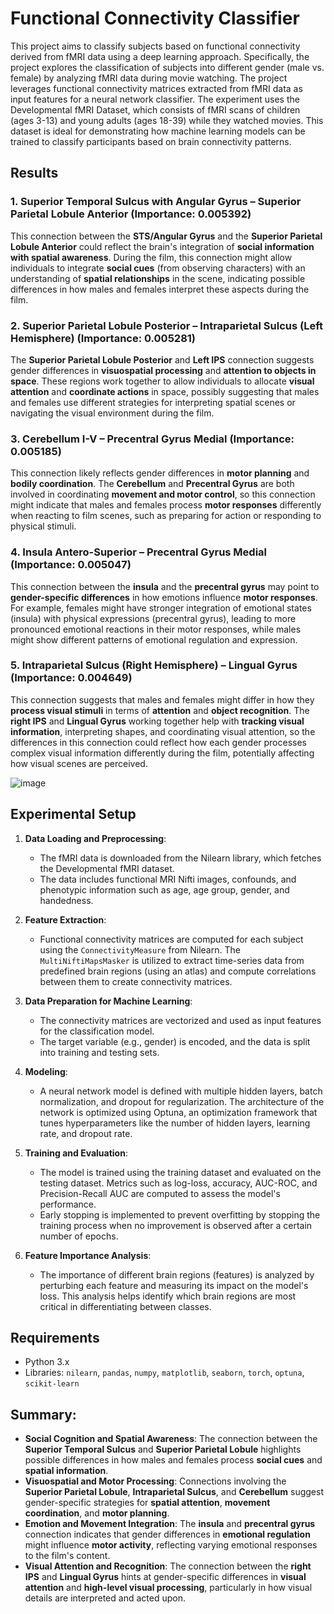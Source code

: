 # Functional Connectivity Classifier 

This project aims to classify subjects based on functional connectivity derived from fMRI data using a deep learning approach. Specifically, the project explores the classification of subjects into different gender (male vs. female) by analyzing fMRI data during movie watching. The project leverages functional connectivity matrices extracted from fMRI data as input features for a neural network classifier. The experiment uses the Developmental fMRI Dataset, which consists of fMRI scans of children (ages 3-13) and young adults (ages 18-39) while they watched movies. This dataset is ideal for demonstrating how machine learning models can be trained to classify participants based on brain connectivity patterns.

## Results

### 1. **Superior Temporal Sulcus with Angular Gyrus – Superior Parietal Lobule Anterior** (Importance: 0.005392)

 This connection between the **STS/Angular Gyrus** and the **Superior Parietal Lobule Anterior** could reflect the brain's integration of **social information with spatial awareness**. During the film, this connection might allow individuals to integrate **social cues** (from observing characters) with an understanding of **spatial relationships** in the scene, indicating possible differences in how males and females interpret these aspects during the film.



### 2. **Superior Parietal Lobule Posterior – Intraparietal Sulcus (Left Hemisphere)** (Importance: 0.005281)

The **Superior Parietal Lobule Posterior** and **Left IPS** connection suggests gender differences in **visuospatial processing** and **attention to objects in space**. These regions work together to allow individuals to allocate **visual attention** and **coordinate actions** in space, possibly suggesting that males and females use different strategies for interpreting spatial scenes or navigating the visual environment during the film.



### 3. **Cerebellum I-V – Precentral Gyrus Medial** (Importance: 0.005185)

 This connection likely reflects gender differences in **motor planning** and **bodily coordination**. The **Cerebellum** and **Precentral Gyrus** are both involved in coordinating **movement and motor control**, so this connection might indicate that males and females process **motor responses** differently when reacting to film scenes, such as preparing for action or responding to physical stimuli.



### 4. **Insula Antero-Superior – Precentral Gyrus Medial** (Importance: 0.005047)

This connection between the **insula** and the **precentral gyrus** may point to **gender-specific differences** in how emotions influence **motor responses**. For example, females might have stronger integration of emotional states (insula) with physical expressions (precentral gyrus), leading to more pronounced emotional reactions in their motor responses, while males might show different patterns of emotional regulation and expression.


### 5. **Intraparietal Sulcus (Right Hemisphere) – Lingual Gyrus** (Importance: 0.004649)
   
 This connection suggests that males and females might differ in how they **process visual stimuli** in terms of **attention** and **object recognition**. The **right IPS** and **Lingual Gyrus** working together help with **tracking visual information**, interpreting shapes, and coordinating visual attention, so the differences in this connection could reflect how each gender processes complex visual information differently during the film, potentially affecting how visual scenes are perceived.

![image](https://github.com/user-attachments/assets/8afde7d4-9ef1-4476-94f3-6d899ea8d302)




## Experimental Setup

1. **Data Loading and Preprocessing**:
   - The fMRI data is downloaded from the Nilearn library, which fetches the Developmental fMRI dataset.
   - The data includes functional MRI Nifti images, confounds, and phenotypic information such as age, age group, gender, and handedness.

2. **Feature Extraction**:
   - Functional connectivity matrices are computed for each subject using the `ConnectivityMeasure` from Nilearn. The `MultiNiftiMapsMasker` is utilized to extract time-series data from predefined brain regions (using an atlas) and compute correlations between them to create connectivity matrices.

3. **Data Preparation for Machine Learning**:
   - The connectivity matrices are vectorized and used as input features for the classification model.
   - The target variable (e.g., gender) is encoded, and the data is split into training and testing sets.

4. **Modeling**:
   - A neural network model is defined with multiple hidden layers, batch normalization, and dropout for regularization. The architecture of the network is optimized using Optuna, an optimization framework that tunes hyperparameters like the number of hidden layers, learning rate, and dropout rate.

5. **Training and Evaluation**:
   - The model is trained using the training dataset and evaluated on the testing dataset. Metrics such as log-loss, accuracy, AUC-ROC, and Precision-Recall AUC are computed to assess the model's performance.
   - Early stopping is implemented to prevent overfitting by stopping the training process when no improvement is observed after a certain number of epochs.

6. **Feature Importance Analysis**:
   - The importance of different brain regions (features) is analyzed by perturbing each feature and measuring its impact on the model's loss. This analysis helps identify which brain regions are most critical in differentiating between classes.


## Requirements

- Python 3.x
- Libraries: `nilearn`, `pandas`, `numpy`, `matplotlib`, `seaborn`, `torch`, `optuna`, `scikit-learn`

## Summary:
- **Social Cognition and Spatial Awareness**: The connection between the **Superior Temporal Sulcus** and **Superior Parietal Lobule** highlights possible differences in how males and females process **social cues** and **spatial information**.
- **Visuospatial and Motor Processing**: Connections involving the **Superior Parietal Lobule**, **Intraparietal Sulcus**, and **Cerebellum** suggest gender-specific strategies for **spatial attention**, **movement coordination**, and **motor planning**.
- **Emotion and Movement Integration**: The **insula** and **precentral gyrus** connection indicates that gender differences in **emotional regulation** might influence **motor activity**, reflecting varying emotional responses to the film's content.
- **Visual Attention and Recognition**: The connection between the **right IPS** and **Lingual Gyrus** hints at gender-specific differences in **visual attention** and **high-level visual processing**, particularly in how visual details are interpreted and acted upon.
